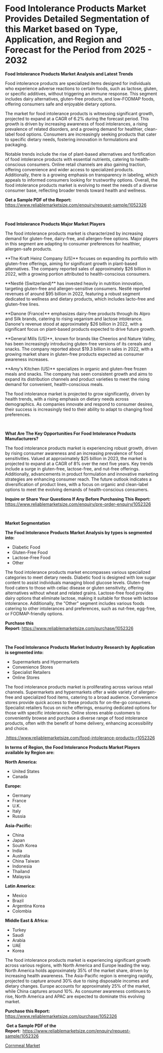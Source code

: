 <p><h1>Food Intolerance Products Market Provides Detailed Segmentation of this Market based on Type, Application, and Region and Forecast for the Period from 2025 - 2032</h1></p><p><strong>Food Intolerance Products Market Analysis and Latest Trends</strong></p>
<p><p>Food intolerance products are specialized items designed for individuals who experience adverse reactions to certain foods, such as lactose, gluten, or specific additives, without triggering an immune response. This segment includes dairy alternatives, gluten-free products, and low-FODMAP foods, offering consumers safe and enjoyable dietary options.</p><p>The market for food intolerance products is witnessing significant growth, projected to expand at a CAGR of 6.2% during the forecast period. This growth is driven by increasing awareness of food intolerances, a rising prevalence of related disorders, and a growing demand for healthier, clean-label food options. Consumers are increasingly seeking products that cater to specific dietary needs, fostering innovation in formulations and packaging.</p><p>Notable trends include the rise of plant-based alternatives and fortification of food intolerance products with essential nutrients, catering to health-conscious consumers. Online retail channels are also gaining traction, offering convenience and wider access to specialized products. Additionally, there is a growing emphasis on transparency in labeling, which appeals to informed consumers looking for trustworthy options. Overall, the food intolerance products market is evolving to meet the needs of a diverse consumer base, reflecting broader trends toward health and wellness.</p></p>
<p><strong>Get a Sample PDF of the Report:&nbsp;</strong> <a href="https://www.reliablemarketsize.com/enquiry/request-sample/1052326?utm_campaign=2233&utm_medium=2&utm_source=Github&utm_content=ia&utm_term=15022025&utm_id=food-intolerance-products">https://www.reliablemarketsize.com/enquiry/request-sample/1052326</a></p>
<p>&nbsp;</p>
<p><strong>Food Intolerance Products Major Market Players</strong></p>
<p><p>The food intolerance products market is characterized by increasing demand for gluten-free, dairy-free, and allergen-free options. Major players in this segment are adapting to consumer preferences for healthier, allergen-safe products.</p><p>**The Kraft Heinz Company (US)** focuses on expanding its portfolio with gluten-free offerings, aiming for significant growth in plant-based alternatives. The company reported sales of approximately $26 billion in 2022, with a growing portion attributed to health-conscious consumers.</p><p>**Nestlé (Switzerland)** has invested heavily in nutrition innovation, targeting gluten-free and allergen-sensitive consumers. Nestlé reported revenues of around $95 billion in 2022, featuring a robust segment dedicated to wellness and dietary products, which includes lacto-free and gluten-free lines.</p><p>**Danone (France)** emphasizes dairy-free products through its Alpro and Silk brands, catering to rising veganism and lactose intolerance. Danone's revenue stood at approximately $26 billion in 2022, with a significant focus on plant-based products expected to drive future growth.</p><p>**General Mills (US)**, known for brands like Cheerios and Nature Valley, has been increasingly introducing gluten-free versions of its cereals and snacks. The company reported about $19.3 billion in sales in 2022, with a growing market share in gluten-free products expected as consumer awareness increases.</p><p>**Amy's Kitchen (US)** specializes in organic and gluten-free frozen meals and snacks. The company has seen consistent growth and aims to expand its distribution channels and product varieties to meet the rising demand for convenient, health-conscious meals.</p><p>The food intolerance market is projected to grow significantly, driven by health trends, with a rising emphasis on dietary needs across demographics. As companies innovate and respond to consumer desires, their success is increasingly tied to their ability to adapt to changing food preferences.</p></p>
<p>&nbsp;</p>
<p><strong>What Are The Key Opportunities For Food Intolerance Products Manufacturers?</strong></p>
<p><p>The food intolerance products market is experiencing robust growth, driven by rising consumer awareness and an increasing prevalence of food sensitivities. Valued at approximately $25 billion in 2023, the market is projected to expand at a CAGR of 8% over the next five years. Key trends include a surge in gluten-free, lactose-free, and nut-free offerings. Additionally, advancements in product formulation and innovative marketing strategies are enhancing consumer reach. The future outlook indicates a diversification of product lines, with a focus on organic and clean-label options to meet the evolving demands of health-conscious consumers.</p></p>
<p><strong>Inquire or Share Your Questions If Any Before Purchasing This Report:</strong> <a href="https://www.reliablemarketsize.com/enquiry/pre-order-enquiry/1052326?utm_campaign=2233&utm_medium=2&utm_source=Github&utm_content=ia&utm_term=15022025&utm_id=food-intolerance-products">https://www.reliablemarketsize.com/enquiry/pre-order-enquiry/1052326</a></p>
<p>&nbsp;</p>
<p><strong>Market Segmentation</strong></p>
<p><strong>The Food Intolerance Products Market Analysis by types is segmented into:</strong></p>
<p><ul><li>Diabetic Food</li><li>Gluten-Free Food</li><li>Lactose-Free Food</li><li>Other</li></ul></p>
<p><p>The food intolerance products market encompasses various specialized categories to meet dietary needs. Diabetic food is designed with low sugar content to assist individuals managing blood glucose levels. Gluten-free food caters to those with celiac disease or gluten sensitivity, offering alternatives without wheat and related grains. Lactose-free food provides dairy options that eliminate lactose, making it suitable for those with lactose intolerance. Additionally, the "Other" segment includes various foods catering to other intolerances and preferences, such as nut-free, egg-free, or FODMAP-friendly options.</p></p>
<p><strong>Purchase this Report:&nbsp;</strong><a href="https://www.reliablemarketsize.com/purchase/1052326?utm_campaign=2233&utm_medium=2&utm_source=Github&utm_content=ia&utm_term=15022025&utm_id=food-intolerance-products">https://www.reliablemarketsize.com/purchase/1052326</a></p>
<p>&nbsp;</p>
<p><strong>The Food Intolerance Products Market Industry Research by Application is segmented into:</strong></p>
<p><ul><li>Supermarkets and Hypermarkets</li><li>Convenience Stores</li><li>Specialist Retailers</li><li>Online Stores</li></ul></p>
<p><p>The food intolerance products market is proliferating across various retail channels. Supermarkets and hypermarkets offer a wide variety of allergen-free and specialized food items, catering to a broad audience. Convenience stores provide quick access to these products for on-the-go consumers. Specialist retailers focus on niche offerings, ensuring dedicated options for those with specific intolerances. Online stores enable customers to conveniently browse and purchase a diverse range of food intolerance products, often with the benefit of home delivery, enhancing accessibility and choice.</p></p>
<p><a href="https://www.reliablemarketsize.com/food-intolerance-products-r1052326?utm_campaign=2233&utm_medium=2&utm_source=Github&utm_content=ia&utm_term=15022025&utm_id=food-intolerance-products">&nbsp;https://www.reliablemarketsize.com/food-intolerance-products-r1052326</a></p>
<p><strong>In terms of Region, the Food Intolerance Products Market Players available by Region are:</strong></p>
<p>
    <p> <strong> North America: </strong>
        <ul>
            <li>United States</li>
            <li>Canada</li>
        </ul>
        </p> 
    <p> <strong> Europe: </strong>
        <ul>
            <li>Germany</li>
            <li>France</li>
            <li>U.K.</li>
            <li>Italy</li>
            <li>Russia</li>
        </ul>
        </p> 
    <p> <strong> Asia-Pacific: </strong>
        <ul>
            <li>China</li>
            <li>Japan</li>
            <li>South Korea</li>
            <li>India</li>
            <li>Australia</li>
            <li>China Taiwan</li>
            <li>Indonesia</li>
            <li>Thailand</li>
            <li>Malaysia</li>
        </ul>
        </p> 
    <p> <strong> Latin America: </strong>
        <ul>
            <li>Mexico</li>
            <li>Brazil</li>
            <li>Argentina Korea</li>
            <li>Colombia</li>
        </ul>
        </p> 
    <p> <strong> Middle East & Africa: </strong>
        <ul>
            <li>Turkey</li>
            <li>Saudi</li>
            <li>Arabia</li>
            <li>UAE</li>
            <li>Korea</li>
        </ul>
    </p>
    </p>
<p><p>The food intolerance products market is experiencing significant growth across various regions, with North America and Europe leading the way. North America holds approximately 35% of the market share, driven by increasing health awareness. The Asia-Pacific region is emerging rapidly, projected to capture around 30% due to rising disposable incomes and dietary changes. Europe accounts for approximately 25% of the market, while China captures around 10%. As consumer awareness continues to rise, North America and APAC are expected to dominate this evolving market.</p></p>
<p><strong>Purchase this Report: </strong><a href="https://www.reliablemarketsize.com/purchase/1052326?utm_campaign=2233&utm_medium=2&utm_source=Github&utm_content=ia&utm_term=15022025&utm_id=food-intolerance-products">https://www.reliablemarketsize.com/purchase/1052326</a></p>
<p>&nbsp;<strong>Get a Sample PDF of the Report:&nbsp;&nbsp;</strong><a href="https://www.reliablemarketsize.com/enquiry/request-sample/1052326?utm_campaign=2233&utm_medium=2&utm_source=Github&utm_content=ia&utm_term=15022025&utm_id=food-intolerance-products">https://www.reliablemarketsize.com/enquiry/request-sample/1052326</a></p>
<p><strong></strong></p>
<p><p><a href="https://github.com/kathiestrine5ty/Market-Research-Report-List-1/blob/main/cornmeal-market.md?utm_campaign=2233&utm_medium=2&utm_source=Github&utm_content=ia&utm_term=15022025&utm_id=food-intolerance-products">Cornmeal Market</a></p></p>